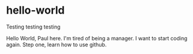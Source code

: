 # hello-world
Testing testing testing

Hello World, 
Paul here.  I'm tired of being a manager.  I want to start coding again.  Step one, learn how to use github.
